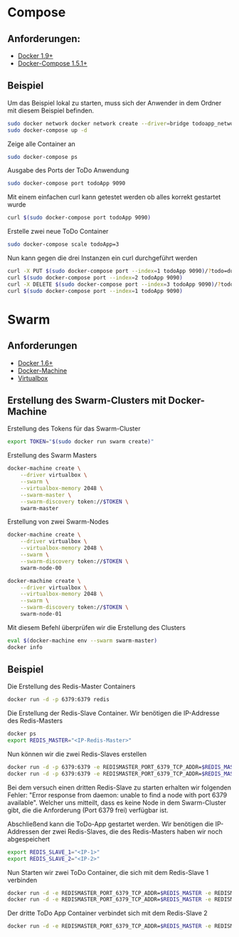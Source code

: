 # Compose
## Anforderungen:
- [Docker 1.9+](https://docs.docker.com/installation)
- [Docker-Compose 1.5.1+](https://docs.docker.com/compose/install)

## Beispiel
Um das Beispiel lokal zu starten, muss sich der Anwender in dem Ordner mit diesem Beispiel befinden.

```Bash
sudo docker network docker network create --driver=bridge todoapp_network
sudo docker-compose up -d
```

Zeige alle Container an

```Bash
sudo docker-compose ps
```

Ausgabe des Ports der ToDo Anwendung

```Bash
sudo docker-compose port todoApp 9090
```

Mit einem einfachen curl kann getestet werden ob alles korrekt gestartet wurde

```Bash
curl $(sudo docker-compose port todoApp 9090)
```

Erstelle zwei neue ToDo Container

```Bash
sudo docker-compose scale todoApp=3
```

Nun kann gegen die drei Instanzen ein curl durchgeführt werden

```Bash
curl -X PUT $(sudo docker-compose port --index=1 todoApp 9090)/?todo=duschen
curl $(sudo docker-compose port --index=2 todoApp 9090)
curl -X DELETE $(sudo docker-compose port --index=3 todoApp 9090)/?todo=duschen
curl $(sudo docker-compose port --index=1 todoApp 9090)
```

# Swarm
## Anforderungen
- [Docker 1.6+](https://docs.docker.com/installation)
- [Docker-Machine](https://docs.docker.com/machine/install-machine)
- [Virtualbox](https://www.virtualbox.org)

## Erstellung des Swarm-Clusters mit Docker-Machine
Erstellung des Tokens für das Swarm-Cluster

```Bash
export TOKEN="$(sudo docker run swarm create)"
```

Erstellung des Swarm Masters

```Bash
docker-machine create \
    --driver virtualbox \
    --swarm \
    --virtualbox-memory 2048 \
    --swarm-master \
    --swarm-discovery token://$TOKEN \
    swarm-master
```

Erstellung von zwei Swarm-Nodes

```Bash
docker-machine create \
    --driver virtualbox \
    --virtualbox-memory 2048 \
    --swarm \
    --swarm-discovery token://$TOKEN \
    swarm-node-00

docker-machine create \
    --driver virtualbox \
    --virtualbox-memory 2048 \
    --swarm \
    --swarm-discovery token://$TOKEN \
    swarm-node-01
```

Mit diesem Befehl überprüfen wir die Erstellung des Clusters

```Bash
eval $(docker-machine env --swarm swarm-master)
docker info
```

## Beispiel
Die Erstellung des Redis-Master Containers

```Bash
docker run -d -p 6379:6379 redis
```

Die Erstellung der Redis-Slave Container. Wir benötigen die IP-Addresse des Redis-Masters

```Bash
docker ps
export REDIS_MASTER="<IP-Redis-Master>"
```

Nun können wir die zwei Redis-Slaves erstellen

```Bash
docker run -d -p 6379:6379 -e REDISMASTER_PORT_6379_TCP_ADDR=$REDIS_MASTER -e REDISMASTER_PORT_6379_TCP_PORT=6379 johscheuer/redis-slave:v1
docker run -d -p 6379:6379 -e REDISMASTER_PORT_6379_TCP_ADDR=$REDIS_MASTER -e REDISMASTER_PORT_6379_TCP_PORT=6379 johscheuer/redis-slave:v1
```

Bei dem versuch einen dritten Redis-Slave zu starten erhalten wir folgenden Fehler: "Error response from daemon: unable to find a node with port 6379 available". Welcher uns mitteilt, dass es keine Node in dem Swarm-Cluster gibt, die die Anforderung (Port 6379 frei) verfügbar ist.

Abschließend kann die ToDo-App gestartet werden. Wir benötigen die IP-Addressen der zwei Redis-Slaves, die des Redis-Masters haben wir noch abgespeichert

```Bash
export REDIS_SLAVE_1="<IP-1>"
export REDIS_SLAVE_2="<IP-2>"
```

Nun Starten wir zwei ToDo Container, die sich mit dem Redis-Slave 1 verbinden

```Bash
docker run -d -e REDISMASTER_PORT_6379_TCP_ADDR=$REDIS_MASTER -e REDISMASTER_PORT_6379_TCP_PORT=6379 -e REDISSLAVE_PORT_6379_TCP_PORT=$REDIS_SLAVE_1 -e REDISSLAVE_PORT_6379_TCP_ADDR=6379 -p 9090:9090 johscheuer/todo-app:v1
docker run -d -e REDISMASTER_PORT_6379_TCP_ADDR=$REDIS_MASTER -e REDISMASTER_PORT_6379_TCP_PORT=6379 -e REDISSLAVE_PORT_6379_TCP_PORT=$REDIS_SLAVE_1 -e REDISSLAVE_PORT_6379_TCP_ADDR=6379 -p 9090:9090 johscheuer/todo-app:v1
```

Der dritte ToDo App Container verbindet sich mit dem Redis-Slave 2

```Bash
docker run -d -e REDISMASTER_PORT_6379_TCP_ADDR=$REDIS_MASTER -e REDISMASTER_PORT_6379_TCP_PORT=6379 -e REDISSLAVE_PORT_6379_TCP_PORT=$REDIS_SLAVE_2 -e REDISSLAVE_PORT_6379_TCP_ADDR=6379 -p 9090:9090 johscheuer/todo-app:v
```
